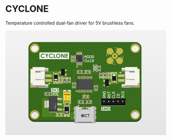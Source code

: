 # CYCLONE

Temperature controlled dual-fan driver for 5V brushless fans.

![](https://github.com/akarez/cyclone/blob/main/assets/capture.png)

